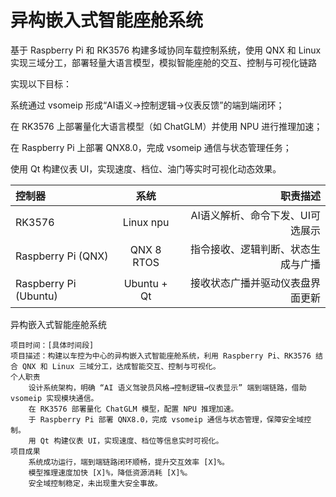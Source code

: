 
# 异构嵌入式智能座舱系统

基于 Raspberry Pi 和 RK3576 构建多域协同车载控制系统，使用 QNX 和 Linux 实现三域分工，部署轻量大语言模型，模拟智能座舱的交互、控制与可视化链路

实现以下目标：

系统通过 vsomeip 形成“AI语义→控制逻辑→仪表反馈”的端到端闭环；

在 RK3576 上部署量化大语言模型（如 ChatGLM）并使用 NPU 进行推理加速；

在 Raspberry Pi 上部署 QNX8.0，完成 vsomeip 通信与状态管理任务；

使用 Qt 构建仪表 UI，实现速度、档位、油门等实时可视化动态效果。



| 控制器     | 系统 |    职责描述     |
| :---        |    :----:   |          ---: |
| RK3576      |  Linux npu      | AI语义解析、命令下发、UI可选展示   |
| Raspberry Pi (QNX)   | QNX 8 RTOS    | 指令接收、逻辑判断、状态生成与广播      |
| Raspberry Pi (Ubuntu)   | Ubuntu + Qt | 接收状态广播并驱动仪表盘界面更新     |



异构嵌入式智能座舱系统

    项目时间：[具体时间段]
    项目描述：构建以车控为中心的异构嵌入式智能座舱系统，利用 Raspberry Pi、RK3576 结合 QNX 和 Linux 三域分工，达成智能交互、控制与可视化。
    个人职责
        设计系统架构，明确 “AI 语义驾驶员风格→控制逻辑→仪表显示” 端到端链路，借助 vsomeip 实现模块通信。
        在 RK3576 部署量化 ChatGLM 模型，配置 NPU 推理加速。
        于 Raspberry Pi 部署 QNX8.0，完成 vsomeip 通信与状态管理，保障安全域控制。
        用 Qt 构建仪表 UI，实现速度、档位等信息实时可视化。
    项目成果
        系统成功运行，端到端链路闭环顺畅，提升交互效率 [X]%。
        模型推理速度加快 [X]%，降低资源消耗 [X]%。
        安全域控制稳定，未出现重大安全事故。

